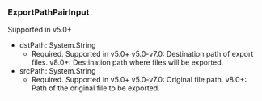 ### ExportPathPairInput
Supported in v5.0+

- dstPath: System.String
  - Required. Supported in v5.0+
v5.0-v7.0: Destination path of export files.
v8.0+: Destination path where files will be exported.
- srcPath: System.String
  - Required. Supported in v5.0+
v5.0-v7.0: Original file path.
v8.0+: Path of the original file to be exported.
